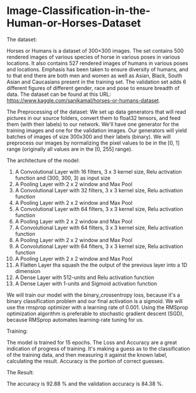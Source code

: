 # Image-Classification-in-the-Human-or-Horses-Dataset
The dataset:

Horses or Humans is a dataset of 300×300 images. The set contains 500 rendered images of various species of horse in various poses in various locations. It also contains 527 rendered images of humans in various poses and locations. Emphasis has been taken to ensure diversity of humans, and to that end there are both men and women as well as Asian, Black, South Asian and Caucasians present in the training set. The validation set adds 6 different figures of different gender, race and pose to ensure breadth of data. The dataset can be found at this URL:  https://www.kaggle.com/sanikamal/horses-or-humans-dataset. 

The Preprocessing of the dataset:
We set up data generators that will read pictures in our source folders, convert them to float32 tensors, and feed them (with their labels) to our network. We'll have one generator for the training images and one for the validation images. Our generators will yield batches of images of size 300x300 and their labels (binary).  We will preprocess our images by normalizing the pixel values to be in the [0, 1] range (originally all values are in the [0, 255] range).

The architecture of the model:
1. A Convolutional Layer with 16 filters, 3 x 3 kernel size, Relu activation function and (300, 300, 3) as input size
2. A Pooling Layer with 2 x 2 window and Max Pool
3. A Convolutional Layer with 32 filters, 3 x 3 kernel size, Relu activation function
4. A Pooling Layer with 2 x 2 window and Max Pool
5. A Convolutional Layer with 64 filters, 3 x 3 kernel size, Relu activation function
6. A Pooling Layer with 2 x 2 window and Max Pool
7. A Convolutional Layer with 64 filters, 3 x 3 kernel size, Relu activation function
8. A Pooling Layer with 2 x 2 window and Max Pool
9. A Convolutional Layer with 64 filters, 3 x 3 kernel size, Relu activation function
10. A Pooling Layer with 2 x 2 window and Max Pool
11. A Flatten Layer tha squash the the output of the previous layer into a 1D dimension
12. A Dense Layer with 512-units and Relu activation function
13. A Dense Layer with 1-units and Sigmoid activation function

We will train our model with the binary_crossentropy loss, because it's a binary classification problem and our final activation is a sigmoid. We will use the rmsprop optimizer with a learning rate of 0.001.  Using the RMSprop optimization algorithm is preferable to stochastic gradient descent (SGD), because RMSprop automates learning-rate tuning for us.

Training:

The model is trained for 15 epochs. The Loss and Accuracy are a great indication of progress of training. It's making a guess as to the classification of the training data, and then measuring it against the known label, calculating the result. Accuracy is the portion of correct guesses.

The Result:

The accuracy is 92.88 % and the validation accuracy is 84.38 %. 



